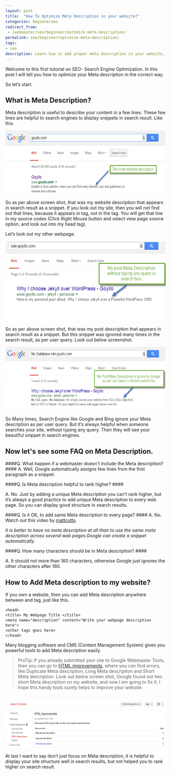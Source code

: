 ```yaml
---
layout: post
title:  "How To Optimize Meta Description in your website?"
categories: beginnerseo
redirect_from:
 - /webmaster/seo/beginner/optimize-meta-description/
permalink: seo/beginner/optimize-meta-description/
tags: 
- seo
description: Learn how to add proper meta description in your website, and why Google ignore your meta description many times.
---
```


Welcome to this first tutorial on SEO- Search Engine Optimization. In this post I will tell you how to optimize your Meta description in the correct way. 

So let’s start.

## What is Meta Description? ##
Meta description is useful to describe your content in a few lines. These few lines are helpful to search engines to display snippets in search result. Like this.

<img alt="Goyllo homepage Meta description" src="/images/meta-description-goyllo-homepage.jpg" height="200" title="Goyllo homepage Meta description" width="600" /><br />

So as per above screen shot, that was my website description that appears in search result as a snippet. If you look out my site, then you will not find out that lines, because it appears in <head> tag, not in the <body> tag. You will get that line in my source codes (Click Right Mouse button and select view page source option, and look out into my head tag<head>).

Let’s look out my other webpage.

<img alt="Post Meta description" src="/images/my-post-description.png" height="250" title="Post Meta description" width="600" /><br />

So as per above screen shot, that was my post description that appears in search result as a snippet. But this snippet was ignored many times in the search result, as per user query. Look out below screenshot.

<img alt="Meta description is ignored by Google as per use query" src="/images/meta-description-ignore.png" height="200" title="Meta description is ignored by Google as per use query" width="600" /><br />

So Many times, Search Engine like Google and Bing ignore your Meta description as per user query. But it’s always helpful when someone searches your site, without typing any query. Then they will see your beautiful snippet in search engines.

## Now let's see some FAQ on Meta Description. ##

####Q. What happen if a webmaster doesn't include the Meta description? ####
A. Well, Google automatically assigns few lines from the first paragraph as a snippet.

####Q. Is Meta description helpful to rank higher? ####

A. No. Just by adding a unique Meta description you can’t rank higher, but it’s always a good practice to add unique Meta description to every web page. So you can display good structure in search results.

####Q. Is it OK, to add same Meta description to every page? ####
A. No. Watch out this video by <a href="https://www.youtube.com/watch?v=W4gr88oHb-k" rel="nofollow" target="_blank"> mattcutts</a>.

<i>It is better to have no meta description at all than to use the same meta description across several web pages.Google can create a snippet automatically.</i>

####Q. How many characters should be in Meta description? ####

A. It should not more than 160 characters, otherwise Google just ignores the other characters after 160.


## How to Add Meta description to my website? ## 
If you own a website, then you can add Meta description anywhere between <head> and </head>tag, just like this.

    <head>
    <title> My Webpage Title </title>
    <meta name="description" content="Write your webpage description here">
    <other tags goes here>
    </head>

Many blogging software and CMS (Content Management System) gives you powerful tools to add Meta description easily.

> ProTip:
> If you already submitted your site to Google Webmaster Tools, then you can go to <a href="https://www.google.com/webmasters/tools/html-suggestions" rel="nofollow" target="_blank">HTML improvements</a>, where you can find errors, like Duplicate Meta description, Long Meta description and Short Meta description. Look out below screen shot, Google found out two short Meta description on my website, and now I am going to fix it. I hope this handy tools surely helps to improve your website.

<br/><img alt="Meta description improvement on Google webmaster tools.png" src="/images/meta-description-improvement-on-google-webmaster-tools.png" height="150" title="Meta description improvement on Google webmaster tools" width="700" /><br />

At last I want to say don’t just focus on Meta description, it is helpful to display your site structure well in search results, but not helped you to rank higher on search result.
